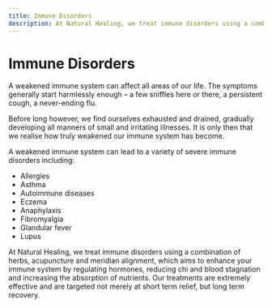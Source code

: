 ```yaml
---
title: Immune Disorders
description: At Natural Healing, we treat immune disorders using a combination of herbs, acupuncture and meridian alignment, which aims to enhance your immune system by regulating hormones, reducing chi and blood stagnation and increasing the absorption of nutrients.
---
```


# Immune Disorders

A weakened immune system can affect all areas of our life. The symptoms generally start harmlessly enough – a few sniffles here or there, a persistent cough, a never-ending flu.

Before long however, we find ourselves exhausted and drained, gradually developing all manners of small and irritating illnesses. It is only then that we realise how truly weakened our immune system has become.

A weakened immune system can lead to a variety of severe immune disorders including:

- Allergies
- Asthma
- Autoimmune diseases
- Eczema
- Anaphylaxis
- Fibromyalgia
- Glandular fever
- Lupus

At Natural Healing, we treat immune disorders using a combination of herbs, acupuncture and meridian alignment, which aims to enhance your immune system by regulating hormones, reducing chi and blood stagnation and increasing the absorption of nutrients. Our treatments are extremely effective and are targeted not merely at short term relief, but long term recovery.
